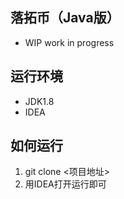 ## 落拓币（Java版）
- WIP work in progress

## 运行环境
- JDK1.8
- IDEA

## 如何运行
1. git clone <项目地址>
2. 用IDEA打开运行即可